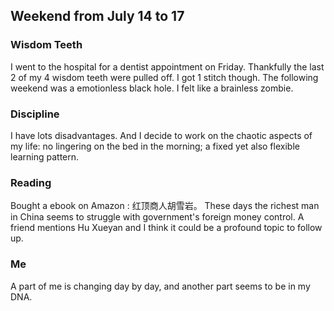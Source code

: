 ## Weekend from July 14 to 17 ##

### Wisdom Teeth ###
I went to the hospital for a dentist appointment on Friday. Thankfully the last 2 of my 4 wisdom teeth were pulled off. I got 1 stitch though. The following weekend was a emotionless black hole. I felt like a brainless zombie.

### Discipline ###
I have lots disadvantages. And I decide to work on the chaotic aspects of my life: no lingering on the bed in the morning; a fixed yet also flexible learning pattern.

### Reading ###
Bought a ebook on Amazon : 红顶商人胡雪岩。 These days the richest man in China seems to struggle with government's foreign money control.  A friend mentions Hu Xueyan and I think it could be a profound topic to follow up.

### Me ###
A part of me is changing day by day, and another part seems to be in my DNA.



